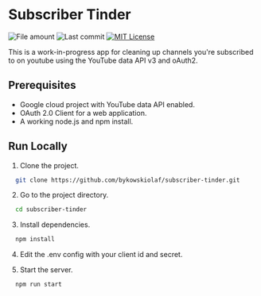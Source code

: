 # Subscriber Tinder


![File amount](https://img.shields.io/github/directory-file-count/bykowskiolaf/subscriber-tinder?style=for-the-badge) ![Last commit](https://img.shields.io/github/last-commit/bykowskiolaf/subscriber-tinder?style=for-the-badge) [![MIT License](https://img.shields.io/github/license/bykowskiolaf/subscriber-tinder?style=for-the-badge)](https://choosealicense.com/licenses/mit/)



This is a work-in-progress app for cleaning up channels you're subscribed to on youtube using the YouTube data API v3 and oAuth2.
## Prerequisites 
* Google cloud project with YouTube data API enabled.
* OAuth 2.0 Client for a web application.
* A working node.js and npm install.
## Run Locally

1. Clone the project.

```bash
  git clone https://github.com/bykowskiolaf/subscriber-tinder.git
```

2. Go to the project directory.

```bash
  cd subscriber-tinder
```

3. Install dependencies.

```bash
  npm install
```

4. Edit the .env config with your client id and secret.

5. Start the server.

```bash
  npm run start
```
